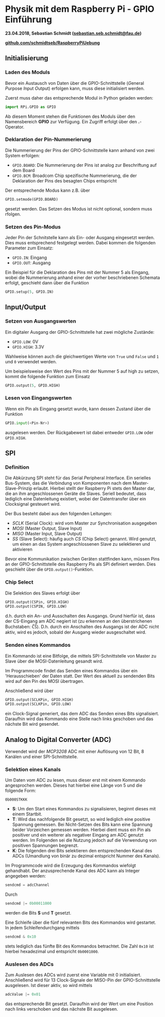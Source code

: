 # Physik mit dem Raspberry Pi - GPIO Einführung 

__23.04.2018, Sebastian Schmidt (sebastian.seb.schmidt@fau.de)__

__[github.com/schmidtseb/RaspberryPiUebung]()__

## Initialisierung

### Laden des Moduls

Bevor ein Austausch von Daten über die GPIO-Schnittstelle (*G*eneral *P*urpose *I*nput *O*utput) erfolgen kann, muss diese initialisiert werden. 

Zuerst muss daher das entsprechende Modul in Python geladen werden:

```python
import RPi.GPIO as GPIO
```

Ab diesem Moment stehen die Funktionen des Moduls über den Namensbereich __GPIO__ zur Verfügung. Ein Zugriff erfolgt über den __.__-Operator.

### Deklaration der Pin-Nummerierung

Die Nummerierung der Pins der GPIO-Schnittstelle kann anhand von zwei System erfolgen:

- `GPIO.BOARD`: Die Nummerierung der Pins ist analog zur Beschriftung auf dem Board
- `GPIO.BCM`: Broadcom Chip spezifische Nummerierung, die der Deklaration der Pins des besagten Chips entspricht 

Der entsprechende Modus kann z.B. über

```python
GPIO.setmode(GPIO.BOARD)
```

gesetzt werden. Das Setzen des Modus ist nicht optional, sondern muss rfolgen.

### Setzen des Pin-Modus

Jeder Pin der Schnitstelle kann als Ein- oder Ausgang eingesetzt werden. Dies muss entsprechend festgelegt werden. Dabei kommen die folgenden Parameter zum Einsatz:

- `GPIO.IN`: Eingang
- `GPIO.OUT`: Ausgang

Ein Beispiel für die Deklaration des Pins mit der Nummer 5 als Eingang, wobei die Nummerierung anhand einer der vorher beschriebenen Schemata erfolgt, geschieht dann über die Funktion

```python
GPIO.setup(5, GPIO.IN)
```

## Input/Output

### Setzen von Ausgangswerten

Ein digitaler Ausgang der GPIO-Schnittstelle hat zwei mögliche Zustände:

- `GPIO.LOW`: 0V
- `GPIO.HIGH`: 3.3V

Wahlweise können auch die gleichwertigen Werte von `True` und `False` und `1` und `0` verwendet werden.

Um beispielsweise den Wert des Pins mit der Nummer 5 auf high zu setzen, kommt die folgende Funktion zum Einsatz

```python
GPIO.output(5, GPIO.HIGH)
```

### Lesen von Eingangswerten

Wenn ein Pin als Eingang gesetzt wurde, kann dessen Zustand über die Funktion

```python
GPIO.input(<Pin-Nr>)
```

ausgelesen werden. Der Rückgabewert ist dabei entweder `GPIO.LOW` oder `GPIO.HIGH`.

## SPI

### Definition

Die Abkürzung SPI steht für das *S*erial *P*eripheral *I*nterface. Ein serielles Bus-System, das die Verbindung von Komponenten nach dem Master-Slave-Prinzip erlaubt. Hierbei stellt der Raspberry Pi stets den Master dar, die an ihm angeschlossenen Geräte die Slaves. Seriell bedeutet, dass lediglich eine Datenleitung existiert, wobei der Datentransfer über ein Clocksignal gesteuert wird.

Der Bus besteht dabei aus den folgenden Leitungen:

- *SCLK* (Serial Clock): wird vom Master zur Synchronisation ausgegeben
- *MOSI* (Master Output, Slave Input)
- *MISO* (Master Input, Slave Output)
- *SS* (Slave Select): häufig auch *CS* (Chip Select) genannt. Wird genutzt, um einen an das System angeschlossenen Slave zu selektieren und aktivieren

Bevor eine Kommunikation zwischen Geräten stattfinden kann, müssen Pins an der GPIO-Schnittstelle des Raspberry Pis als SPI definiert werden. Dies geschieht über die `GPIO.output()`-Funktion.

### Chip Select

Die Selektion des Slaves erfolgt über

```python
GPIO.output(CSPin, GPIO.HIGH)
GPIO.output(CSPIN, GPIO.LOW)
```

d.h. durch ein An- und Ausschalten des Ausgangs. Grund hierfür ist, dass der CS-Eingang am ADC negiert ist (zu erkennen an den überstrichenen Buchstaben: C̅S̅). D.h. durch ein Anschalten des Ausgangs ist der ADC nicht aktiv, wird es jedoch, sobald der Ausgang wieder ausgeschaltet wird.

### Senden eines Kommandos

Ein Kommando ist eine Bitfolge, die mittels SPI-Schnittstelle von Master zu Slave über die MOSI-Datenleitung gesandt wird. 

Im Programmcode findet das Senden eines Kommandos über ein 'Herausschieben' der Daten statt. Der Wert des aktuell zu sendenden Bits wird auf den Pin des MOSI übertragen. 

Anschließend wird über

```python
GPIO.output(SCLKPin, GPIO.HIGH)
GPIO.output(SCLKPin, GPIO.LOW)
```

ein Clock-Signal generiert, das dem ADC das Senden eines Bits signalisiert. Daraufhin wird das Kommando eine Stelle nach links geschoben und das nächste Bit wird gesendet.

## Analog to Digital Converter (ADC)

Verwendet wird der *MCP3208* ADC mit einer Auflösung von 12 Bit, 8 Kanälen und einer SPI-Schnittstelle.

### Selektion eines Kanals

Um Daten vom ADC zu lesen, muss dieser erst mit einem Kommando angesprochen werden. Dieses hat hierbei eine Länge von 5 und die folgende Form:

`0b000STKKK`

- __S__: Um den Start eines Kommandos zu signalisieren, beginnt dieses mit einem Startbit. 
- __T__: Wird das nachfolgende Bit gesetzt, so wird lediglich eine positive Spannung gemessen. Bei Nicht-Setzen des Bits kann eine Spannung beider Vorzeichen gemessen werden. Hierbei dient muss ein Pin als positiver und ein weiterer als negativer Eingang am ADC genutzt werden. Im Folgenden sei die Nutzung jedoch auf die Verwendung von positiven Spannungen begrenzt.
- __K__: Die folgenden drei Bits selektieren den entsprechenden Kanal des ADCs (Umandlung von binär zu dezimal entspricht Nummer des Kanals). 

Im Programmcode wird die Erzeugung des Kommandos wiefolgt gehandhabt. Der anzusprechende Kanal des ADC kann als Integer angegeben werden:

```python
sendcmd = adcChannel
```

Durch 

```python
sendcmd |= 0b00011000
```

werden die Bits __S__ und __T__ gesetzt.

Eine Schleife über die fünf relevanten Bits des Kommandos wird gestartet. In jedem Schleifendurchgang mittels

```python
sendcmd & 0x10
```

stets lediglich das fünfte Bit des Kommandos betrachtet. Die Zahl `0x10` ist hierbei hexadezimal und entspricht `0b0001000`.

### Auslesen des ADCs

Zum Auslesen des ADCs wird zuerst eine Variable mit 0 initialisiert. Anschließend wird für 13 Clock-Signale der MISO-Pin der GPIO-Schnittstelle ausgelesen. Ist dieser aktiv, so wird mittels 

```python
adcValue |= 0x01
```

das entsprechende Bit gesetzt. Daraufhin wird der Wert um eine Position nach links verschoben und das nächste Bit ausgelesen.